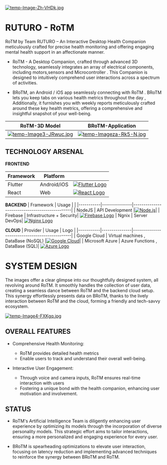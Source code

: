[![temp-Image-Zh-VHDk.jpg](https://i.postimg.cc/vTnyx026/temp-Image-Zh-VHDk.jpg)](https://postimg.cc/dZJpzjYq)
# RUTURO - RoTM
RoTM by Team RUTURO – An Interactive Desktop Health Companion meticulously crafted for precise health monitoring and offering engaging mental health support in an affectionate manner.

- RoTM - A Desktop Companion, crafted through advanced 3D technology, seamlessly integrates an array of electrical components, including motors,sensors and Microcontroller . This Companion is designed to intuitively comprehend user interactions across a spectrum of activities.

- BRoTM, an Android / iOS app seamlessly connecting with RoTM . BRoTM lets you keep tabs on various health metrics throughout the day , Additionally, it furnishes you with weekly reports meticulously crafted around these key health metrics, offering a comprehensive and insightful snapshot of your well-being.

|**RoTM-3D Model**| BRoTM-Application|                                          
|-----------|---------------|
[![temp-Image3-JRwuc.jpg](https://i.postimg.cc/9FWDRdFD/temp-Image3-JRwuc.jpg)](https://postimg.cc/14jmbNFS)    | [![temp-Imageza-Rk5-N.jpg](https://i.postimg.cc/d3sRLfV5/temp-Imageza-Rk5-N.jpg)](https://postimg.cc/TLs5sCmb)|










## TECHNOLOGY ARSENAL

**FRONTEND**

| Framework | Platform      |                                           |
|-----------|---------------|-----------------------------------------------|
| Flutter   | Android/iOS   | [![Flutter Logo](https://img.shields.io/badge/-Flutter-02569B?style=flat&logo=flutter&logoColor=cyan)](https://flutter.dev/)  |
| React     | Web           | [![React Logo](https://img.shields.io/badge/-React-61DAFB?style=flat&logo=react&logoColor=black)](https://reactjs.org/)      |

**BACKEND**
| Framework | Usage      |                                           |
|-----------|---------------|-----------------------------------------------|
| NodeJS   | API Development   |[![Node.js](https://img.shields.io/badge/-Node.js-339933?style=flat&logo=node.js&logoColor=black)](https://nodejs.org/)|
| Firebase     | Infrastructure + Security| [![Firebase Logo](https://img.shields.io/badge/-Firebase-FFCA28?style=flat&logo=firebase&logoColor=black)](https://firebase.google.com/)
| Ngnix     | Server DevOps| [![Nginx Logo](https://img.shields.io/badge/-Nginx-009639?style=flat&logo=nginx&logoColor=black)](https://www.nginx.com/)

**CLOUD**
| Provider | Usage      | Logo                                          |
|-----------|---------------|-----------------------------------------------|
| Google Cloud   | Virtual machines , DataBase (NoSQL)  |[![Google Cloud](https://img.shields.io/badge/-Google%20Cloud-4285F4?style=flat&logo=google-cloud&logoColor=4285F4&labelColor=black)](https://cloud.google.com/)|
| Microsoft Azure | Azure Functions , DataBase (SQL)| [![Azure Logo](https://img.shields.io/badge/-Azure-0089D6?style=flat&logo=microsoft-azure&logoColor=indigo)](https://azure.microsoft.com/)




# SYSTEM DESIGN
The images offer a clear glimpse into our thoughtfully designed system, all revolving around RoTM. It smoothly handles the collection of user data, creating a seamless dance between RoTM and the backend cloud setup. This synergy effortlessly presents data on BRoTM, thanks to the lively interaction between RoTM and the cloud, forming a friendly and tech-savvy ecosystem.

[![temp-Image4-FXKgq.jpg](https://i.postimg.cc/7hJHMHhh/temp-Image4-FXKgq.jpg)](https://postimg.cc/wRHY9dhY)

## OVERALL FEATURES 


* Comprehensive Health Monitoring:
  * RoTM provides detailed health metrics
  * Enable users to track and understand their overall well-being.

* Interactive User Engagement:
  * Through voice and camera inputs, RoTM ensures real-time interaction with users
  *  Fostering a unique bond with the health companion, enhancing user motivation and involvement.

## STATUS

- RoTM's Artificial Intelligence Team is diligently enhancing user experience by optimizing its models through the incorporation of diverse personality models. This strategic effort aims to tailor interactions, ensuring a more personalized and engaging experience for every user.

- BRoTM is spearheading optimizations to elevate user interaction, focusing on latency reduction and implementing advanced techniques to reinforce the synergy between BRoTM and RoTM.

